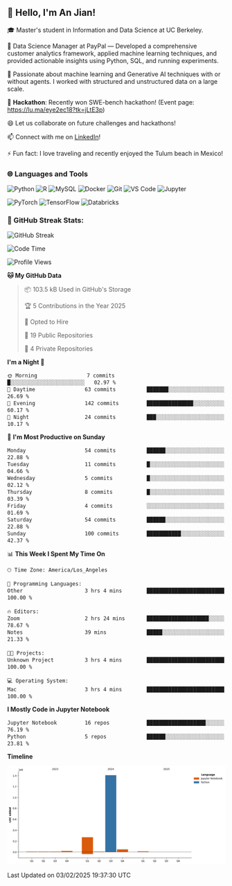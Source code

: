 ## 👋 Hello, I'm An Jian!

🎓 Master's student in Information and Data Science at UC Berkeley.

💼 Data Science Manager at PayPal — Developed a comprehensive customer analytics framework, applied machine learning techniques, and provided actionable insights using Python, SQL, and running experiments.

🌱 Passionate about machine learning and Generative AI techniques with or without agents. I worked with structured and unstructured data on a large scale.

👯 **Hackathon**: Recently won SWE-bench hackathon! (Event page: https://lu.ma/eye2ec18?tk=jLtE3p)

😄 Let us collaborate on future challenges and hackathons!

📫 Connect with me on [LinkedIn](https://www.linkedin.com/in/anne-dong-jian/)!

⚡ Fun fact: I love traveling and recently enjoyed the Tulum beach in Mexico!

### 🌐 Languages and Tools
![Python](https://img.shields.io/badge/-Python-3776AB?style=flat-square&logo=python&logoColor=white)
![R](https://img.shields.io/badge/-R-276DC3?style=flat-square&logo=r&logoColor=white)
![MySQL](https://img.shields.io/badge/-MySQL-4479A1?style=flat-square&logo=mysql&logoColor=white)
![Docker](https://img.shields.io/badge/-Docker-2496ED?style=flat-square&logo=docker&logoColor=white)
![Git](https://img.shields.io/badge/-Git-F05032?style=flat-square&logo=git&logoColor=white)
![VS Code](https://img.shields.io/badge/-Visual%20Studio%20Code-007ACC?style=flat-square&logo=visual-studio-code&logoColor=white)
![Jupyter](https://img.shields.io/badge/-Jupyter-F37626?style=flat-square&logo=jupyter&logoColor=white)

![PyTorch](https://img.shields.io/badge/-PyTorch-EE4C2C?style=flat-square&logo=pytorch&logoColor=white)
![TensorFlow](https://img.shields.io/badge/-TensorFlow-FF6F00?style=flat-square&logo=tensorflow&logoColor=white)
![Databricks](https://img.shields.io/badge/-Databricks-FF3621?style=flat-square&logo=databricks&logoColor=white)

### 🚀 GitHub Streak Stats:
![GitHub Streak](https://github-readme-streak-stats.herokuapp.com/?user=dojian&theme=dark)

<!--START_SECTION:waka-->
![Code Time](http://img.shields.io/badge/Code%20Time-47%20hrs%2015%20mins-blue)

![Profile Views](http://img.shields.io/badge/Profile%20Views-0-blue)

**🐱 My GitHub Data** 

> 📦 103.5 kB Used in GitHub's Storage 
 > 
> 🏆 5 Contributions in the Year 2025
 > 
> 💼 Opted to Hire
 > 
> 📜 19 Public Repositories 
 > 
> 🔑 4 Private Repositories 
 > 
**I'm a Night 🦉** 

```text
🌞 Morning                7 commits           █░░░░░░░░░░░░░░░░░░░░░░░░   02.97 % 
🌆 Daytime                63 commits          ███████░░░░░░░░░░░░░░░░░░   26.69 % 
🌃 Evening                142 commits         ███████████████░░░░░░░░░░   60.17 % 
🌙 Night                  24 commits          ███░░░░░░░░░░░░░░░░░░░░░░   10.17 % 
```
📅 **I'm Most Productive on Sunday** 

```text
Monday                   54 commits          ██████░░░░░░░░░░░░░░░░░░░   22.88 % 
Tuesday                  11 commits          █░░░░░░░░░░░░░░░░░░░░░░░░   04.66 % 
Wednesday                5 commits           █░░░░░░░░░░░░░░░░░░░░░░░░   02.12 % 
Thursday                 8 commits           █░░░░░░░░░░░░░░░░░░░░░░░░   03.39 % 
Friday                   4 commits           ░░░░░░░░░░░░░░░░░░░░░░░░░   01.69 % 
Saturday                 54 commits          ██████░░░░░░░░░░░░░░░░░░░   22.88 % 
Sunday                   100 commits         ███████████░░░░░░░░░░░░░░   42.37 % 
```


📊 **This Week I Spent My Time On** 

```text
🕑︎ Time Zone: America/Los_Angeles

💬 Programming Languages: 
Other                    3 hrs 4 mins        █████████████████████████   100.00 % 

🔥 Editors: 
Zoom                     2 hrs 24 mins       ████████████████████░░░░░   78.67 % 
Notes                    39 mins             █████░░░░░░░░░░░░░░░░░░░░   21.33 % 

🐱‍💻 Projects: 
Unknown Project          3 hrs 4 mins        █████████████████████████   100.00 % 

💻 Operating System: 
Mac                      3 hrs 4 mins        █████████████████████████   100.00 % 
```

**I Mostly Code in Jupyter Notebook** 

```text
Jupyter Notebook         16 repos            ███████████████████░░░░░░   76.19 % 
Python                   5 repos             ██████░░░░░░░░░░░░░░░░░░░   23.81 % 
```



**Timeline**

![Lines of Code chart](https://raw.githubusercontent.com/dojian/dojian/main/assets/bar_graph.png)


 Last Updated on 03/02/2025 19:37:30 UTC
<!--END_SECTION:waka-->



<!--
**dojian/dojian** is a ✨ _special_ ✨ repository because its `README.md` (this file) appears on your GitHub profile.

Here are some ideas to get you started:
### 🔥 GitHub Stats:
![Your GitHub stats](https://github-readme-stats.vercel.app/api?username=dojian&show_icons=true&theme=dark&count_private=true)
- 🛠️ Most Used Languages
- 🌱 I’m currently learning ...
- 👯 I’m looking to collaborate on ...
- 🤔 I’m looking for help with ...
- 💬 Ask me about ...
- 📫 How to reach me: ...
- 😄 Pronouns: ...
- ⚡ Fun fact: ...
-->

